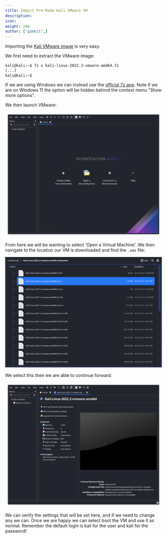 ```yaml
---
title: Import Pre-Made Kali VMware VM
description:
icon:
weight: 206
author: ["gamb1t",]
---
```


Importing the [Kali VMware image](/get-kali/#kali-virtual-machines) is very easy.

We first need to extract the VMware image:

```console
kali@kali:~$ 7z x kali-linux-2022.3-vmware-amd64.7z
[...]
kali@kali:~$
```

If we are using Windows we can instead use the [official 7z app](https://www.7-zip.org/). Note if we are on Windows 11 the option will be hidden behind the context menu "Show more options".

We then launch VMware:

![](import-vmware-1.png)

From here we will be wanting to select 'Open a Virtual Machine'. We then navigate to the location our VM is downloaded and find the `.vmx` file:

![](import-vmware-2.png)

We select this then we are able to continue forward:

![](import-vmware-3.png)

We can verify the settings that will be set here, and if we need to change any we can. Once we are happy we can select boot the VM and use it as normal. Remember the default login is kali for the user and kali for the password!
